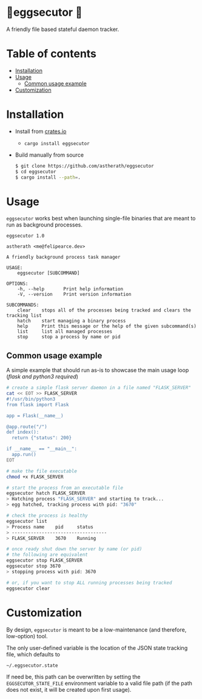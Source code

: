 # 🍳eggsecutor 🥚

A friendly file based stateful daemon tracker.

# Table of contents

- [Installation](#installation)
- [Usage](#usage)
    - [Common usage example](#common-usage-example)
- [Customization](#customization)

# Installation

- Install from [crates.io](https://crates.io/crates/eggsecutor)

    - `cargo install eggsecutor`

- Build manually from source
    ```sh
    $ git clone https://github.com/astherath/eggsecutor
    $ cd eggsecutor
    $ cargo install --path=.
    ```

# Usage

`eggsecutor` works best when launching single-file binaries that are meant to run as background processes.

```
eggsecutor 1.0

astherath <me@felipearce.dev>

A friendly background process task manager

USAGE:
    eggsecutor [SUBCOMMAND]

OPTIONS:
    -h, --help       Print help information
    -V, --version    Print version information

SUBCOMMANDS:
    clear    stops all of the processes being tracked and clears the tracking list
    hatch    start managing a binary process
    help     Print this message or the help of the given subcommand(s)
    list     list all managed processes
    stop     stop a process by name or pid
```

## Common usage example

A simple example that should run as-is to showcase the main usage loop (*flask and python3 required*)

```sh
# create a simple flask server daemon in a file named "FLASK_SERVER"
cat << EOT >> FLASK_SERVER
#!/usr/bin/python3
from flask import Flask

app = Flask(__name__)

@app.route("/")
def index():
  return {"status": 200}

if __name__ == "__main__":
  app.run()
EOT

# make the file executable
chmod +x FLASK_SERVER

# start the process from an executable file
eggsecutor hatch FLASK_SERVER
> Hatching process "FLASK_SERVER" and starting to track...
> egg hatched, tracking process with pid: "3670"

# check the process is healthy
eggsecutor list
> Process name    pid     status
> -----------------------------------
> FLASK_SERVER    3670    Running

# once ready shut down the server by name (or pid)
# the following are equivalent
eggsecutor stop FLASK_SERVER
eggsecutor stop 3670
> stopping process with pid: 3670

# or, if you want to stop ALL running processes being tracked
eggsecutor clear
```

# Customization

By design, `eggsecutor` is meant to be a low-maintenance (and therefore, low-option) tool.

The only user-defined variable is the location of the JSON state tracking file, which defaults to

`~/.eggsecutor.state`



If need be, this path can be overwritten by setting the `EGGSECUTOR_STATE_FILE` environment variable to a valid file path (if the path does not exist, it will be created upon first usage).
